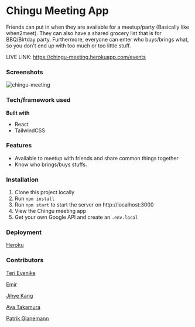 # Chingu Meeting App

Friends can put in when they are available for a meetup/party (Basically like when2meet). They can also have a shared grocery list that is for BBQ/Birtday party.
Furthermore, everyone can enter who buys/brings what, so you don't end up with too much or too little stuff.

LIVE LINK: https://chingu-meeting.herokuapp.com/events

### Screenshots
![chingu-meeting](https://user-images.githubusercontent.com/25850598/140711569-210e6631-83c4-41e0-8bce-75c26b4b3f5a.png)

### Tech/framework used
__Built with__
- React
- TailwindCSS

### Features
- Available to meetup with friends and share common things together
- Know who brings/buys stuffs.

### Installation
1. Clone this project locally
1. Run `npm install`
1. Run `npm start` to start the server on http://localhost:3000
1. View the Chingu meeting app
1. Get your own Google API and create an `.env.local`

### Deployment
[Heroku](https://dashboard.heroku.com/)
### Contributors
[Teri Eyenike](https://github.com/terieyenike)

[Emir](https://github.com/themythia)

[Jihye Kang](https://github.com/bonniekang)

[Aya Takamura](https://github.com/ayarmkt)

[Patrik Glanemann](https://github.com/patrikglanemann)